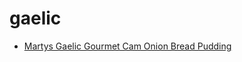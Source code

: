 # gaelic

 * [Martys Gaelic Gourmet Cam Onion Bread Pudding](index/m/martys-gaelic-gourmet-cam-onion-bread-pudding-359029.json)
